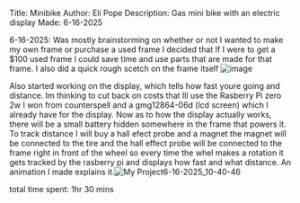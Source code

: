 Title: Minibike
Author: Eli Pope
Description: Gas mini bike with an electric display
Made: 6-16-2025

6-16-2025: Was mostly brainstorming on whether or not I wanted to make my own frame or purchase a used frame I decided that If I were to get a $100 used frame I could save time and use parts that are made for that frame.
I also did a quick rough scetch on the frame itself ![image](https://github.com/user-attachments/assets/5e01b968-8a52-486e-8e54-078d08090c05)


Also started working on the display, which tells how fast youre going and distance. Im thinking to cut back on costs that Ill use the Rasberry Pi zero 2w I won from counterspell and a gmg12864-06d (lcd screen) which I already have for the display.
Now as to how the display actually works, there will be a small battery hidden somewhere in the frame that powers it. To track distance I will buy a hall efect probe and a magnet the magnet will be connected to the tire and the hall effect probe will be connected to the frame right in front of the wheel so every time the whel makes a rotation it gets tracked by the rasberry pi and displays how fast and what distance. An animation I made explains it.![My Project6-16-2025_10-40-46](https://github.com/user-attachments/assets/99205663-5452-4694-82e8-07371c936884)


total time spent: 1hr 30 mins

